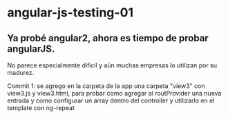 # angular-js-testing-01

## Ya probé angular2, ahora es tiempo de probar angularJS.

No parece especialmente dificil y aún muchas empresas lo utilizan por su madurez.


Commit 1: se agrego en la carpeta de la app una carpeta "view3" con view3.js y view3.html, para probar como agregar al routProvider una nueva entrada y como configurar un array dentro del controller y utilizarlo en el template con ng-repeat
